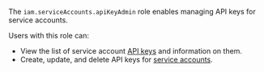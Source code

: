The `iam.serviceAccounts.apiKeyAdmin` role enables managing API keys for service accounts.

Users with this role can:
* View the list of service account [API keys](../../../iam/concepts/authorization/api-key.md) and information on them.
* Create, update, and delete API keys for [service accounts](../../../iam/concepts/users/accounts.md#sa).